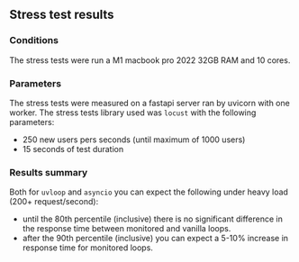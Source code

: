 ## Stress test results
### Conditions
The stress tests were run a M1 macbook pro 2022 32GB RAM and 10 cores.

### Parameters
The stress tests were measured on a fastapi server ran by uvicorn with one worker.
The stress tests library used was `locust` with the following parameters:
* 250 new users pers seconds (until maximum of 1000 users)
* 15 seconds of test duration

### Results summary
Both for `uvloop` and `asyncio` you can expect the following under heavy load (200+ request/second):
* until the 80th percentile (inclusive) there is no significant difference in the response time between monitored and vanilla loops.
* after the 90th percentile (inclusive) you can expect a 5-10% increase in response time for monitored loops.